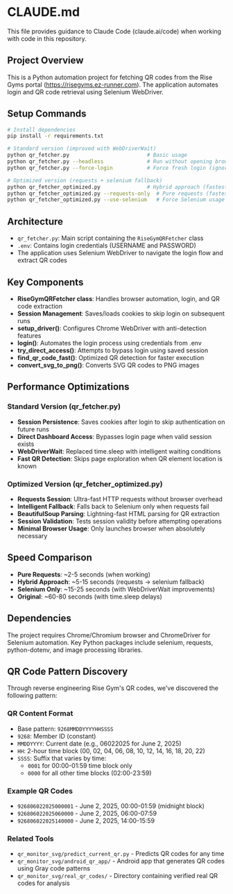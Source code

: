 # CLAUDE.md

This file provides guidance to Claude Code (claude.ai/code) when working with code in this repository.

## Project Overview

This is a Python automation project for fetching QR codes from the Rise Gyms portal (https://risegyms.ez-runner.com). The application automates login and QR code retrieval using Selenium WebDriver.

## Setup Commands

```bash
# Install dependencies
pip install -r requirements.txt

# Standard version (improved with WebDriverWait)
python qr_fetcher.py                         # Basic usage
python qr_fetcher.py --headless              # Run without opening browser window
python qr_fetcher.py --force-login           # Force fresh login (ignore saved session)

# Optimized version (requests + selenium fallback)
python qr_fetcher_optimized.py               # Hybrid approach (fastest)
python qr_fetcher_optimized.py --requests-only  # Pure requests (fastest, may fail)
python qr_fetcher_optimized.py --use-selenium   # Force Selenium usage
```

## Architecture

- `qr_fetcher.py`: Main script containing the `RiseGymQRFetcher` class
- `.env`: Contains login credentials (USERNAME and PASSWORD)
- The application uses Selenium WebDriver to navigate the login flow and extract QR codes

## Key Components

- **RiseGymQRFetcher class**: Handles browser automation, login, and QR code extraction
- **Session Management**: Saves/loads cookies to skip login on subsequent runs
- **setup_driver()**: Configures Chrome WebDriver with anti-detection features
- **login()**: Automates the login process using credentials from .env
- **try_direct_access()**: Attempts to bypass login using saved session
- **find_qr_code_fast()**: Optimized QR detection for faster execution
- **convert_svg_to_png()**: Converts SVG QR codes to PNG images

## Performance Optimizations

### Standard Version (qr_fetcher.py)
- **Session Persistence**: Saves cookies after login to skip authentication on future runs
- **Direct Dashboard Access**: Bypasses login page when valid session exists
- **WebDriverWait**: Replaced time.sleep with intelligent waiting conditions
- **Fast QR Detection**: Skips page exploration when QR element location is known

### Optimized Version (qr_fetcher_optimized.py)
- **Requests Session**: Ultra-fast HTTP requests without browser overhead
- **Intelligent Fallback**: Falls back to Selenium only when requests fail
- **BeautifulSoup Parsing**: Lightning-fast HTML parsing for QR extraction
- **Session Validation**: Tests session validity before attempting operations
- **Minimal Browser Usage**: Only launches browser when absolutely necessary

## Speed Comparison
- **Pure Requests**: ~2-5 seconds (when working)
- **Hybrid Approach**: ~5-15 seconds (requests → selenium fallback)
- **Selenium Only**: ~15-25 seconds (with WebDriverWait improvements)
- **Original**: ~60-80 seconds (with time.sleep delays)

## Dependencies

The project requires Chrome/Chromium browser and ChromeDriver for Selenium automation. Key Python packages include selenium, requests, python-dotenv, and image processing libraries.

## QR Code Pattern Discovery

Through reverse engineering Rise Gym's QR codes, we've discovered the following pattern:

### QR Content Format
- Base pattern: `9268MMDDYYYYHHSSSS`
- `9268`: Member ID (constant)
- `MMDDYYYY`: Current date (e.g., 06022025 for June 2, 2025)
- `HH`: 2-hour time block (00, 02, 04, 06, 08, 10, 12, 14, 16, 18, 20, 22)
- `SSSS`: Suffix that varies by time:
  - `0001` for 00:00-01:59 time block only
  - `0000` for all other time blocks (02:00-23:59)

### Example QR Codes
- `926806022025000001` - June 2, 2025, 00:00-01:59 (midnight block)
- `926806022025060000` - June 2, 2025, 06:00-07:59
- `926806022025140000` - June 2, 2025, 14:00-15:59

### Related Tools
- `qr_monitor_svg/predict_current_qr.py` - Predicts QR codes for any time
- `qr_monitor_svg/android_qr_app/` - Android app that generates QR codes using Gray code patterns
- `qr_monitor_svg/real_qr_codes/` - Directory containing verified real QR codes for analysis